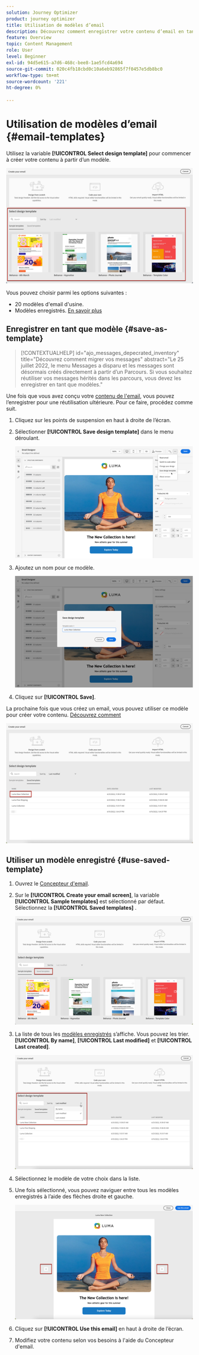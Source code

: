 ```yaml
---
solution: Journey Optimizer
product: journey optimizer
title: Utilisation de modèles d’email
description: Découvrez comment enregistrer votre contenu d’email en tant que modèle et le réutiliser dans Journey Optimizer
feature: Overview
topic: Content Management
role: User
level: Beginner
exl-id: 94d5e615-a7d6-468c-bee8-1ae5fcd4a694
source-git-commit: 020c4fb18cbd0c10a6eb92865f7f0457e5db8bc0
workflow-type: tm+mt
source-wordcount: '221'
ht-degree: 0%

---
```


# Utilisation de modèles d’email {#email-templates}

Utilisez la variable **[!UICONTROL Select design template]** pour commencer à créer votre contenu à partir d’un modèle.

![](assets/email_designer-templates.png)

Vous pouvez choisir parmi les options suivantes :
* 20 modèles d&#39;email d&#39;usine.
* Modèles enregistrés. [En savoir plus](#use-saved-template)

## Enregistrer en tant que modèle {#save-as-template}

>[!CONTEXTUALHELP]
>id="ajo_messages_depecrated_inventory"
>title="Découvrez comment migrer vos messages"
>abstract="Le 25 juillet 2022, le menu Messages a disparu et les messages sont désormais créés directement à partir d’un Parcours. Si vous souhaitez réutiliser vos messages hérités dans les parcours, vous devez les enregistrer en tant que modèles."

Une fois que vous avez conçu votre [contenu de l&#39;email](get-started-email-design.md), vous pouvez l’enregistrer pour une réutilisation ultérieure. Pour ce faire, procédez comme suit.

1. Cliquez sur les points de suspension en haut à droite de l’écran.

1. Sélectionner **[!UICONTROL Save design template]** dans le menu déroulant.

   ![](assets/email_designer-save-template.png)

1. Ajoutez un nom pour ce modèle.

   ![](assets/email_designer-template-name.png)

1. Cliquez sur **[!UICONTROL Save]**.

La prochaine fois que vous créez un email, vous pouvez utiliser ce modèle pour créer votre contenu. [Découvrez comment](#use-saved-template)

![](assets/email_designer-saved-template.png)

## Utiliser un modèle enregistré {#use-saved-template}

1. Ouvrez le [Concepteur d&#39;email](content-from-scratch.md).

1. Sur le **[!UICONTROL Create your email screen]**, la variable **[!UICONTROL Sample templates]** est sélectionné par défaut. Sélectionnez la **[!UICONTROL Saved templates]** .

   ![](assets/email_designer-saved-templates-tab.png)

1. La liste de tous les [modèles enregistrés](#save-as-template) s’affiche. Vous pouvez les trier. **[!UICONTROL By name]**, **[!UICONTROL Last modified]** et **[!UICONTROL Last created]**.

   ![](assets/email_designer-saved-templates.png)

1. Sélectionnez le modèle de votre choix dans la liste.

1. Une fois sélectionné, vous pouvez naviguer entre tous les modèles enregistrés à l’aide des flèches droite et gauche.

   ![](assets/email_designer-saved-templates-navigate.png)

1. Cliquez sur **[!UICONTROL Use this email]** en haut à droite de l’écran.

1. Modifiez votre contenu selon vos besoins à l&#39;aide du Concepteur d&#39;email.
